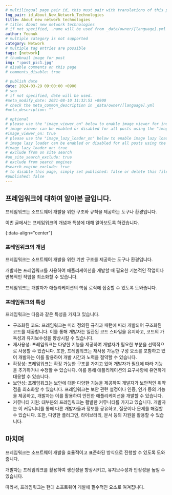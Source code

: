 ```yaml
---
# multilingual page pair id, this must pair with translations of this page. (This name must be unique)
lng_pair: id_About_New_Network_Technologies
title: About new network technologies
# title: About new network technologies
# if not specified, .name will be used from _data/owner/[language].yml
author: Yeonuk
# multiple category is not supported
category: Network
# multiple tag entries are possible
tags: [network]
# thumbnail image for post
img: ":post_pic1.jpg"
# disable comments on this page
# comments_disable: true

# publish date
date: 2024-03-29 09:00:00 +0900
# seo
# if not specified, date will be used.
#meta_modify_date: 2021-08-10 11:32:53 +0900
# check the meta_common_description in _data/owner/[language].yml
#meta_description: ""

# optional
# please use the "image_viewer_on" below to enable image viewer for individual pages or posts (_posts/ or [language]/_posts folders).
# image viewer can be enabled or disabled for all posts using the "image_viewer_posts: true" setting in _data/conf/main.yml.
#image_viewer_on: true
# please use the "image_lazy_loader_on" below to enable image lazy loader for individual pages or posts (_posts/ or [language]/_posts folders).
# image lazy loader can be enabled or disabled for all posts using the "image_lazy_loader_posts: true" setting in _data/conf/main.yml.
#image_lazy_loader_on: true
# exclude from on site search
#on_site_search_exclude: true
# exclude from search engines
#search_engine_exclude: true
# to disable this page, simply set published: false or delete this file
#published: false
---
```


<!-- outline-start -->

## 프레임워크에 대하여 알아본 글입니다.

프레임워크는 소프트웨어 개발을 위한 구조와 규칙을 제공하는 도구나 환경입니다.

이번 글에서는 프레임워크의 개념과 특성에 대해 알아보도록 하겠습니다.

{:data-align="center"}

<!-- outline-end -->

### 프레임워크의 개념

프레임워크는 소프트웨어 개발을 위한 기반 구조를 제공하는 도구나 환경입니다.

개발자는 프레임워크를 사용하여 애플리케이션을 개발할 때 필요한 기본적인 작업이나 반복적인 작업을 최소화할 수 있습니다.

프레임워크는 개발자가 애플리케이션의 핵심 로직에 집중할 수 있도록 도와줍니다.

### 프레임워크의 특성

프레임워크는 다음과 같은 특성을 가지고 있습니다.

- 구조화된 코드: 프레임워크는 미리 정의된 규칙과 패턴에 따라 개발되어 구조화된 코드를 제공합니다. 이를 통해 개발자는 일관된 코드 스타일을 유지하고, 코드의 가독성과 유지보수성을 향상시킬 수 있습니다.
- 재사용성: 프레임워크는 다양한 기능을 제공하여 개발자가 필요한 부분을 선택적으로 사용할 수 있습니다. 또한, 프레임워크는 재사용 가능한 구성 요소를 포함하고 있어 개발자는 이를 활용하여 개발 시간과 노력을 절약할 수 있습니다.
- 확장성: 프레임워크는 확장 가능한 구조를 가지고 있어 개발자가 필요에 따라 기능을 추가하거나 수정할 수 있습니다. 이를 통해 애플리케이션의 요구사항에 유연하게 대응할 수 있습니다.
- 보안성: 프레임워크는 보안에 대한 다양한 기능을 제공하여 개발자가 보안적인 취약점을 최소화할 수 있습니다. 프레임워크는 보안 관련 설정이나 인증, 인가 등의 기능을 제공하고, 개발자는 이를 활용하여 안전한 애플리케이션을 개발할 수 있습니다.
- 커뮤니티 지원: 대부분의 프레임워크는 활발한 커뮤니티를 가지고 있습니다. 개발자는 이 커뮤니티를 통해 다른 개발자들과 정보를 공유하고, 질문이나 문제를 해결할 수 있습니다. 또한, 다양한 플러그인, 라이브러리, 문서 등의 자원을 활용할 수 있습니다.

## 마치며

프레임워크는 소프트웨어 개발을 효율적이고 표준화된 방식으로 진행할 수 있도록 도와줍니다.

개발자는 프레임워크를 활용하여 생산성을 향상시키고, 유지보수성과 안정성을 높일 수 있습니다.

따라서, 프레임워크는 현대 소프트웨어 개발에 필수적인 요소로 여겨집니다.
